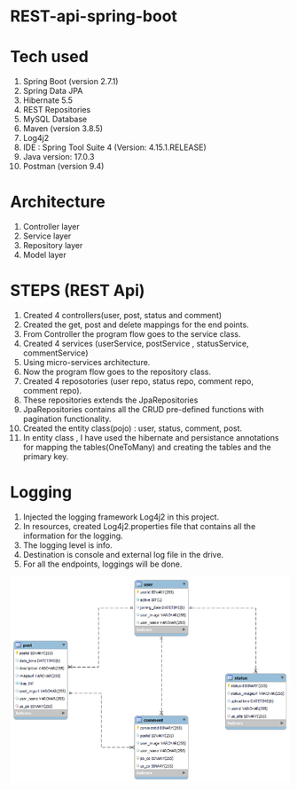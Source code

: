 # REST-api-spring-boot

# Tech used 
1.  Spring Boot (version 2.7.1)
2.  Spring Data JPA
3.  Hibernate 5.5
4.  REST Repositories 
5.  MySQL Database
6.  Maven (version 3.8.5)
7.  Log4j2 
8.  IDE : Spring Tool Suite 4 (Version: 4.15.1.RELEASE)
9.  Java version: 17.0.3
10. Postman (version 9.4)

# Architecture

1. Controller layer
2. Service layer 
3. Repository layer
4. Model layer

# STEPS (REST Api)
1. Created 4 controllers(user, post, status and comment)
2. Created the get, post and delete mappings for the end points.
3. From Controller the program flow goes to the service class.
4. Created 4 services (userService, postService , statusService, commentService)
5. Using micro-services architecture.
6. Now the program flow goes to the repository class.
7. Created 4 reposotories (user repo, status repo, comment repo, comment repo).
8. These repositories extends the JpaRepositories
9. JpaRepositories contains all the CRUD pre-defined functions with pagination functionality.
10. Created the entity class(pojo) : user, status, comment, post.
11. In entity class , I have used the hibernate and persistance annotations for mapping the tables(OneToMany) and creating the tables and the primary key.

# Logging 
1. Injected the logging framework Log4j2 in this project.
2. In resources, created Log4j2.properties file that contains all the information for the logging.
3. The logging level is info.
4. Destination is console and external log file in the drive.
5. For all the endpoints, loggings will be done.

<img src = "https://github.com/Siddhanttimeline/REST-api-spring-boot-/blob/main/ER%20final.png">
